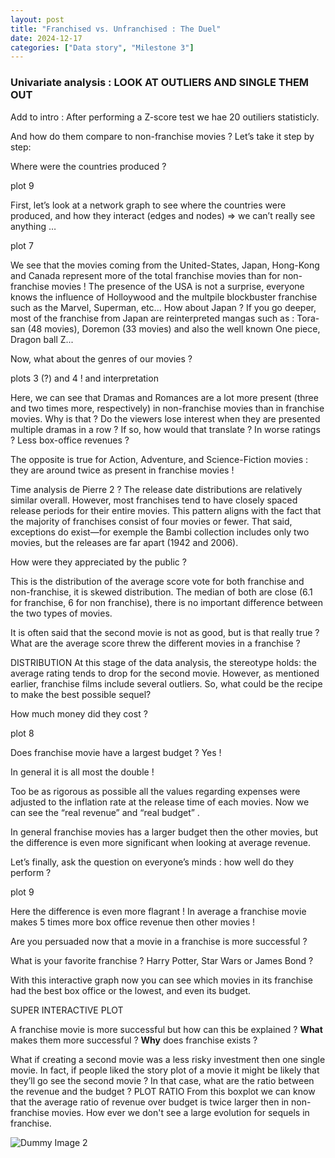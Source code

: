```yaml
---
layout: post
title: "Franchised vs. Unfranchised : The Duel"
date: 2024-12-17
categories: ["Data story", "Milestone 3"]
---
```


### Univariate analysis : LOOK AT OUTLIERS AND SINGLE THEM OUT
Add to intro : After performing a Z-score test we hae 20 outiliers statisticly. 


And how do them compare to non-franchise movies ? Let’s take it step by step:

Where were the countries produced ?

plot 9

First, let’s look at a network graph to see where the countries were produced, and how they interact (edges and nodes) ⇒ we can’t really see anything …

plot 7

We see that the movies coming from the United-States, Japan, Hong-Kong and Canada represent more of the total franchise movies than for non-franchise movies ! 
The presence of the USA is not a surprise, everyone knows the influence of Holloywood and the multpile blockbuster franchise such as the Marvel, Superman, etc... 
How about Japan ? If you go deeper, most of the franchise from Japan are reinterpreted mangas such as : Tora-san (48 movies), Doremon (33 movies) and also the well known One piece, Dragon ball Z...

Now, what about the genres of our movies ?

plots 3 (?) and 4 ! and interpretation

Here, we can see that Dramas and Romances are a lot more present (three and two times more, respectively) in non-franchise movies than in franchise movies. Why is that ? Do the viewers lose interest when they are presented multiple dramas in a row ? If so, how would that translate ? In worse ratings ? Less box-office revenues ? 

The opposite is true for Action, Adventure, and Science-Fiction movies : they are around twice as present in franchise movies !

Time analysis de Pierre 2 ?
The release date distributions are relatively similar overall. However, most franchises tend to have closely spaced release periods for their entire movies. This pattern aligns with the fact that the majority of franchises consist of four movies or fewer. That said, exceptions do exist—for exemple the Bambi collection includes only two movies, but the releases are far apart (1942 and 2006).

How were they appreciated by the public ?

This is the distribution of the average score vote for both franchise and non-franchise, it is skewed distribution. The median of both are close (6.1 for franchise, 6 for non franchise), there is no important difference between the two types of movies. 

It is often said that the second movie is not as good, but is that really true ? What are the average score threw the different movies in a franchise ? 

DISTRIBUTION
At this stage of the data analysis, the stereotype holds: the average rating tends to drop for the second movie. However, as mentioned earlier, franchise films include several outliers. So, what could be the recipe to make the best possible sequel?

How much money did they cost ?

plot 8

Does franchise movie have a largest budget ? Yes ! 

In general it is all most the double ! 

Too be as rigorous as possible all the values regarding expenses were adjusted to the inflation rate at the release time of each movies. Now we can see the “real revenue” and “real budget” .

In general franchise movies has a larger budget then the other movies, but the difference is even more significant when looking at average revenue. 

Let’s finally, ask the question on everyone’s minds : how well do they perform ?

plot 9

Here the difference is even more flagrant ! In average a franchise movie makes 5 times more box office revenue then other movies ! 

Are you persuaded now that a movie in a franchise is more successful ? 

What is your favorite franchise ? Harry Potter, Star Wars or James Bond ? 

With this interactive graph now you can see which movies in its franchise had the best box office or the lowest, and even its budget. 

SUPER INTERACTIVE PLOT 

 A franchise movie is more successful but  how can this be explained ? **What** makes them more successful ? **Why** does franchise exists ? 

What if creating a second movie was a less risky investment then one single movie. In fact, if people liked the story plot of a movie it might be likely that they’ll go see the second movie ? In that case, what are the ratio between the revenue and the budget  ?
PLOT RATIO
From this boxplot we can know that the average ratio of revenue over budget is twice larger then in non-franchise movies. How ever we don't see a large evolution for sequels in franchise. 






![Dummy Image 2](https://picsum.photos/1200/400)


